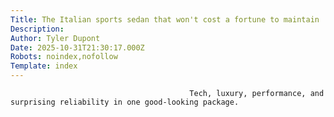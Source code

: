 ```yaml
---
Title: The Italian sports sedan that won't cost a fortune to maintain
Description: 
Author: Tyler Dupont
Date: 2025-10-31T21:30:17.000Z
Robots: noindex,nofollow
Template: index
---
```


                                            Tech, luxury, performance, and surprising reliability in one good-looking package. 
                                        